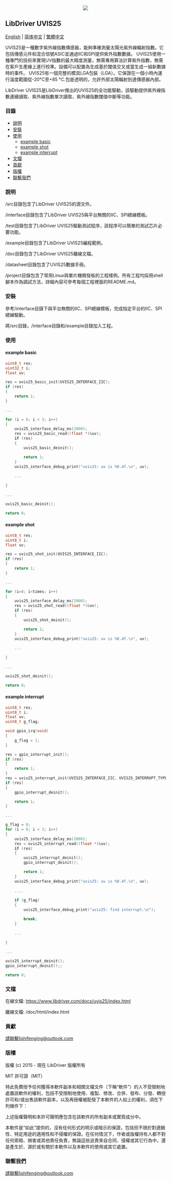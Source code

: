 <div align=center>
<img src="/doc/image/logo.png"/>
</div>

## LibDriver UVIS25

[English](/README.md) | [ 简体中文](/README_zh-Hans.md) | [繁體中文](/README_zh-Hant.md)

UVIS25是一種數字紫外線指數傳感器，能夠準確測量太陽光紫外線輻射指數。它包括傳感元件和混合信號ASIC並通過IIC和SPI提供紫外指數數據。 UVIS25使用一種專門的技術來實現UV指數的最大精度測量，無需專用算法計算紫外指數，無需在客戶生產線上進行校準。設備可以配置為生成基於閾值交叉或當生成一組新數據時的事件。 UVIS25有一個完整的模具LGA包裝（LGA）。它保證在一個小時內運行溫度範圍從-20°C至+85 °C.包是透明的，允許外部太陽輻射到達傳感器內部。

LibDriver UVIS25是LibDriver推出的UVIS25的全功能驅動，該驅動提供紫外線指數連續讀取、紫外線指數單次讀取，紫外線指數閾值中斷等功能。

### 目錄

  - [說明](#說明)
  - [安裝](#安裝)
  - [使用](#使用)
    - [example basic](#example-basic)
    - [example shot](#example-shot)
    - [example interrupt](#example-interrupt)
  - [文檔](#文檔)
  - [貢獻](#貢獻)
  - [版權](#版權)
  - [聯繫我們](#聯繫我們)

### 說明

/src目錄包含了LibDriver UVIS25的源文件。

/interface目錄包含了LibDriver UVIS25與平台無關的IIC、SPI總線模板。

/test目錄包含了LibDriver UVIS25驅動測試程序，該程序可以簡單的測試芯片必要功能。

/example目錄包含了LibDriver UVIS25編程範例。

/doc目錄包含了LibDriver UVIS25離線文檔。

/datasheet目錄包含了UVIS25數據手冊。

/project目錄包含了常用Linux與單片機開發板的工程樣例。所有工程均採用shell腳本作為調試方法，詳細內容可參考每個工程裡面的README.md。

### 安裝

參考/interface目錄下與平台無關的IIC、SPI總線模板，完成指定平台的IIC、SPI總線驅動。

將/src目錄，/interface目錄和/example目錄加入工程。

### 使用

#### example basic

```C
uint8_t res;
uint32_t i;
float uv;

res = uvis25_basic_init(UVIS25_INTERFACE_IIC);
if (res)
{
    return 1;
}

...

for (i = 0; i < 3; i++)
{
    uvis25_interface_delay_ms(2000);
    res = uvis25_basic_read((float *)&uv);
    if (res)
    {
        uvis25_basic_deinit();

        return 1;
    }
    uvis25_interface_debug_print("uvis25: uv is %0.4f.\n", uv);
    
    ...
    
}

...

uvis25_basic_deinit();

return 0;
```

#### example shot

```C
uint8_t res;
uint8_t i;
float uv;

res = uvis25_shot_init(UVIS25_INTERFACE_IIC);
if (res)
{
    return 1;
}

...

for (i=0; i<times; i++)
{
    uvis25_interface_delay_ms(2000);
    res = uvis25_shot_read((float *)&uv);
    if (res)
    {
        uvis25_shot_deinit();

        return 1;
    }
    uvis25_interface_debug_print("uvis25: uv is %0.4f.\n", uv);
    
    ...
    
}

...

uvis25_shot_deinit();

return 0;
```

#### example interrupt

```C
uint8_t res;
uint8_t i;
float uv;
uint8_t g_flag;

void gpio_irq(void)
{
    g_flag = 1;
}

res = gpio_interrupt_init();
if (res)
{
    return 1;
}
res = uvis25_interrupt_init(UVIS25_INTERFACE_IIC, UVIS25_INTERRUPT_TYPE_UV_INDEX_HIGH_LOW, 1.2f);
if (res)
{
    gpio_interrupt_deinit();

    return 1;
}

...

g_flag = 0;
for (i = 0; i < 3; i++)
{
    uvis25_interface_delay_ms(2000);
    res = uvis25_interrupt_read((float *)&uv);
    if (res)
    {
        uvis25_interrupt_deinit();
        gpio_interrupt_deinit();

        return 1;
    }
    uvis25_interface_debug_print("uvis25: uv is %0.4f.\n", uv);
    
    ....
    
    if (g_flag)
    {
        uvis25_interface_debug_print("uvis25: find interrupt.\n");

        break;
    }
    
    ...
    
}

...

uvis25_interrupt_deinit();
gpio_interrupt_deinit();;

return 0;
```

### 文檔

在線文檔: https://www.libdriver.com/docs/uvis25/index.html

離線文檔: /doc/html/index.html

### 貢獻

請聯繫lishifenging@outlook.com

### 版權

版權 (c) 2015 - 現在 LibDriver 版權所有

MIT 許可證（MIT）

特此免費授予任何獲得本軟件副本和相關文檔文件（下稱“軟件”）的人不受限制地處置該軟件的權利，包括不受限制地使用、複製、修改、合併、發布、分發、轉授許可和/或出售該軟件副本，以及再授權被配發了本軟件的人如上的權利，須在下列條件下：

上述版權聲明和本許可聲明應包含在該軟件的所有副本或實質成分中。

本軟件是“如此”提供的，沒有任何形式的明示或暗示的保證，包括但不限於對適銷性、特定用途的適用性和不侵權的保證。在任何情況下，作者或版權持有人都不對任何索賠、損害或其他責任負責，無論這些追責來自合同、侵權或其它行為中，還是產生於、源於或有關於本軟件以及本軟件的使用或其它處置。

### 聯繫我們

請聯繫lishifenging@outlook.com